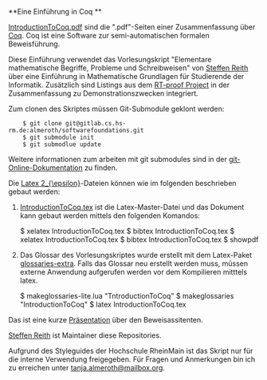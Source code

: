 **Eine Einführung in Coq **



[IntroductionToCoq.pdf](https://gitlab.cs.hs-rm.de/almeroth/softwarefoundations/blob/master/IntroductionToCoq.pdf) sind die ".pdf"-Seiten einer Zusammenfassung über [Coq](https://coq.inria.fr/). Coq ist eine Software zur semi-automatischen formalen Beweisführung.

Diese Einführung verwendet das Vorlesungskript "Elementare mathematische Begriffe, Probleme und Schreibweisen" von [Steffen Reith](https://www.hs-rm.de/de/hochschule/personen/reith-steffen/) über eine Einführung in Mathematische Grundlagen für Studierende der Informatik.
Zusätzlich sind Listings aus dem [RT-proof Project](https://gitlab.cs.hs-rm.de/almeroth/prosa_working_dir.git) in der Zusammenfassung zu Demonstrationszwecken integriert. 
    
    
Zum clonen des Skriptes müssen Git-Submodule geklont werden:
    
        $ git clone git@gitlab.cs.hs-rm.de:almeroth/softwarefoundations.git
        $ git submodule init 
        $ git submodlue update

Weitere informationen zum arbeiten mit git submodules sind in der [git-Online-Dokumentation](https://git-scm.com/book/en/v2/Git-Tools-Submodules) zu finden.
    

Die [Latex 2_{\epsilon}](https://www.latex-project.org/)-Dateien können wie im folgenden beschrieben gebaut werden: 

1. [IntroductionToCoq.tex](https://gitlab.cs.hs-rm.de/almeroth/softwarefoundations/blob/master/IntroductionToCoq.tex) ist die Latex-Master-Datei und das Dokument kann gebaut werden mittels den folgenden Komandos:
     
     $ xelatex IntroductionToCoq.tex
     $ bibtex IntroductionToCoq.tex
     $ xelatex IntroductionToCoq.tex
     $ bibtex IntroductionToCoq.tex
     $ showpdf


2. Das Glossar des Vorlesungskriptes wurde erstellt mit dem Latex-Paket [glossaries-extra](https://www.ctan.org/pkg/glossaries-extra). Falls das Glossar neu erstellt werden muss, müssen externe Anwendung aufgerufen werden vor dem Kompilieren mitttels latex.
    
     $ makeglossaries-lite.lua "TntroductionToCoq"
     $ makeglossaries "IntroductionToCoq"
     $ latex IntroductionToCoq.tex
        
 
    
    

Das ist eine kurze [Präsentation]( https://gitlab.cs.hs-rm.de/almeroth/coq_praesentation.git) über den Beweisassitenten.
    

[Steffen Reith](mailto:Steffen.Reith@hs-rm.de) ist Maintainer diese Repositories. 

    
Aufgrund des Styleguides der Hochschule RheinMain ist das Skript nur für die interne Verwendung freigegeben.
Für Fragen und Anmerkungen bin ich zu erreichen unter [tanja.almeroth@mailbox.org](mailto:tanja.almeroth@mailbox.org).
